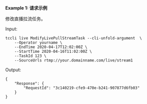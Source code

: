 **Example 1: 请求示例**

修改直播拉流任务。

Input: 

```
tccli live ModifyLivePullStreamTask --cli-unfold-argument  \
    --Operator yourname \
    --EndTime 2020-04-17T12:02:00Z \
    --StartTime 2020-04-16T11:02:00Z \
    --TaskId 123 \
    --SourceUrls rtmp://your.domainname.com/live/stream1
```

Output: 
```
{
    "Response": {
        "RequestId": "3c140219-cfe9-470e-b241-907877d6fb03"
    }
}
```

